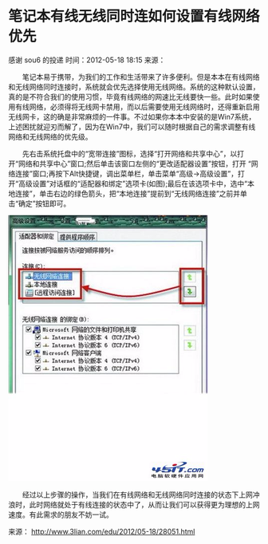 # 笔记本有线无线同时连如何设置有线网络优先

感谢 sou6 的投递 时间：2012-05-18 18:15 来源：　


　　笔记本易于携带，为我们的工作和生活带来了许多便利。但是本本在有线网络和无线网络同时连接时，系统就会优先选择使用无线网络。系统的这种默认设置，真的是不符合我们的使用习惯，毕竟有线网络的网速比无线要快一些。此时如果使用有线网络，必须得将无线网卡禁用，而以后需要使用无线网络时，还得重新启用无线网卡，这的确是非常麻烦的一件事。不过如果你本本中安装的是Win7系统，上述困扰就迎刃而解了，因为在Win7中，我们可以随时根据自己的需求调整有线网络和无线网络的优先级。

　　先右击系统托盘中的“宽带连接”图标，选择“打开网络和共享中心”，以打开“网络和共享中心”窗口;然后单击该窗口左侧的“更改适配器设置”按钮，打开 “网络连接”窗口;再按下Alt快捷键，调出菜单栏，单击菜单“高级→高级设置”，打开“高级设置”对话框的“适配器和绑定”选项卡(如图);最后在该选项卡中，选中“本地连接”，单击右边的绿色箭头，把“本地连接”提前到“无线网络连接”之前并单击“确定”按钮即可。

![笔记本有线无线同时连如何设置有线网络优先 三联教程](image-201711081531/0.22236389201134443.png)

　　经过以上步骤的操作，当我们在有线网络和无线网络同时连接的状态下上网冲浪时，此时网络就处于有线连接的状态中了，从而让我们可以获得更为理想的上网速度。有此需求的朋友不妨一试。

来源： <http://www.3lian.com/edu/2012/05-18/28051.html>